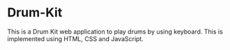# Drum-Kit
This is a Drum Kit web application to play drums by using keyboard. This is implemented using HTML, CSS and JavaScript.
